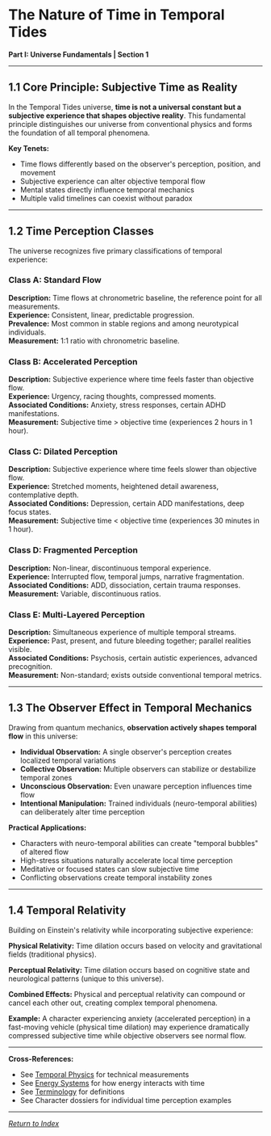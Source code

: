 # The Nature of Time in Temporal Tides

**Part I: Universe Fundamentals | Section 1**

---

## 1.1 Core Principle: Subjective Time as Reality

In the Temporal Tides universe, **time is not a universal constant but a subjective experience that shapes objective reality**. This fundamental principle distinguishes our universe from conventional physics and forms the foundation of all temporal phenomena.

**Key Tenets:**
- Time flows differently based on the observer's perception, position, and movement
- Subjective experience can alter objective temporal flow
- Mental states directly influence temporal mechanics
- Multiple valid timelines can coexist without paradox

---

## 1.2 Time Perception Classes

The universe recognizes five primary classifications of temporal experience:

### Class A: Standard Flow
**Description:** Time flows at chronometric baseline, the reference point for all measurements.  
**Experience:** Consistent, linear, predictable progression.  
**Prevalence:** Most common in stable regions and among neurotypical individuals.  
**Measurement:** 1:1 ratio with chronometric baseline.

### Class B: Accelerated Perception
**Description:** Subjective experience where time feels faster than objective flow.  
**Experience:** Urgency, racing thoughts, compressed moments.  
**Associated Conditions:** Anxiety, stress responses, certain ADHD manifestations.  
**Measurement:** Subjective time > objective time (experiences 2 hours in 1 hour).

### Class C: Dilated Perception
**Description:** Subjective experience where time feels slower than objective flow.  
**Experience:** Stretched moments, heightened detail awareness, contemplative depth.  
**Associated Conditions:** Depression, certain ADD manifestations, deep focus states.  
**Measurement:** Subjective time < objective time (experiences 30 minutes in 1 hour).

### Class D: Fragmented Perception
**Description:** Non-linear, discontinuous temporal experience.  
**Experience:** Interrupted flow, temporal jumps, narrative fragmentation.  
**Associated Conditions:** ADD, dissociation, certain trauma responses.  
**Measurement:** Variable, discontinuous ratios.

### Class E: Multi-Layered Perception
**Description:** Simultaneous experience of multiple temporal streams.  
**Experience:** Past, present, and future bleeding together; parallel realities visible.  
**Associated Conditions:** Psychosis, certain autistic experiences, advanced precognition.  
**Measurement:** Non-standard; exists outside conventional temporal metrics.

---

## 1.3 The Observer Effect in Temporal Mechanics

Drawing from quantum mechanics, **observation actively shapes temporal flow** in this universe:

- **Individual Observation:** A single observer's perception creates localized temporal variations
- **Collective Observation:** Multiple observers can stabilize or destabilize temporal zones
- **Unconscious Observation:** Even unaware perception influences time flow
- **Intentional Manipulation:** Trained individuals (neuro-temporal abilities) can deliberately alter time perception

**Practical Applications:**
- Characters with neuro-temporal abilities can create "temporal bubbles" of altered flow
- High-stress situations naturally accelerate local time perception
- Meditative or focused states can slow subjective time
- Conflicting observations create temporal instability zones

---

## 1.4 Temporal Relativity

Building on Einstein's relativity while incorporating subjective experience:

**Physical Relativity:** Time dilation occurs based on velocity and gravitational fields (traditional physics).

**Perceptual Relativity:** Time dilation occurs based on cognitive state and neurological patterns (unique to this universe).

**Combined Effects:** Physical and perceptual relativity can compound or cancel each other out, creating complex temporal phenomena.

**Example:** A character experiencing anxiety (accelerated perception) in a fast-moving vehicle (physical time dilation) may experience dramatically compressed subjective time while objective observers see normal flow.

---

**Cross-References:**
- See [Temporal Physics](02_TemporalPhysics.md) for technical measurements
- See [Energy Systems](03_EnergySystems.md) for how energy interacts with time
- See [Terminology](../02_CivilizationalElements/04_Terminology.md) for definitions
- See Character dossiers for individual time perception examples

---

*[Return to Index](../00_INDEX.md)*

